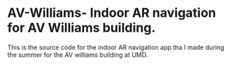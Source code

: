 # AV-Williams- Indoor AR navigation for AV Williams building.
This is the source code for the indoor AR navigation app tha I made during the summer for the AV williams building at UMD.
